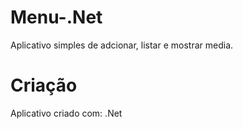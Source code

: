 # Menu-.Net

Aplicativo simples de adcionar, listar e mostrar media.

# Criação

Aplicativo criado com: .Net
